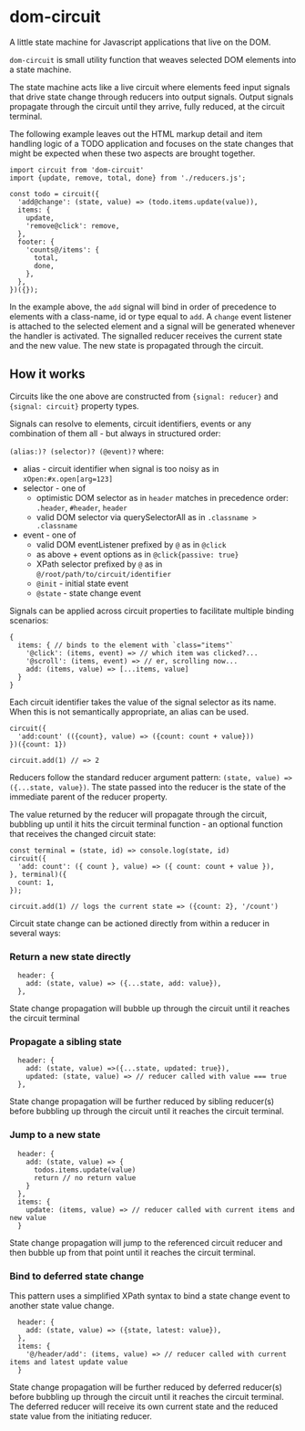 # dom-circuit

A little state machine for Javascript applications that live on the DOM.

`dom-circuit` is small utility function that weaves selected DOM elements into a state machine.

The state machine acts like a live circuit where elements feed input signals that drive state change through reducers into output signals. Output signals propagate through the circuit until they arrive, fully reduced, at the circuit terminal.

The following example leaves out the HTML markup detail and item handling logic of a TODO application and focuses on the state changes that might be expected when these two aspects are brought together.

```
import circuit from 'dom-circuit'
import {update, remove, total, done} from './reducers.js';

const todo = circuit({
  'add@change': (state, value) => (todo.items.update(value)),
  items: {
    update,
    'remove@click': remove,
  },
  footer: {
    'counts@/items': {
      total,
      done,
    },
  },
})({});
```

In the example above, the `add` signal will bind in order of precedence to elements with a class-name, id or type equal to `add`. A `change` event listener is attached to the selected element and a signal will be generated whenever the handler is activated. The signalled reducer receives the current state and the new value. The new state is propagated through the circuit.

## How it works

Circuits like the one above are constructed from `{signal: reducer}` and `{signal: circuit}` property types.

Signals can resolve to elements, circuit identifiers, events or any combination of them all - but always in structured order:

`(alias:)? (selector)? (@event)?` where:

- alias - circuit identifier when signal is too noisy as in `xOpen:#x.open[arg=123]`
- selector - one of
  - optimistic DOM selector as in `header` matches in precedence order: `.header`, `#header`, `header`
  - valid DOM selector via querySelectorAll as in `.classname > .classname`
- event - one of
  - valid DOM eventListener prefixed by `@` as in `@click`
  - as above + event options as in `@click{passive: true}`
  - XPath selector prefixed by `@` as in `@/root/path/to/circuit/identifier`
  - `@init` - initial state event
  - `@state` - state change event

Signals can be applied across circuit properties to facilitate multiple binding scenarios:

```
{
  items: { // binds to the element with `class="items"`
    '@click': (items, event) => // which item was clicked?...
    '@scroll': (items, event) => // er, scrolling now...
    add: (items, value) => [...items, value]
  }
}
```

Each circuit identifier takes the value of the signal selector as its name. When this is not semantically appropriate, an alias can be used.

```
circuit({
  'add:count' (({count}, value) => ({count: count + value}))
})({count: 1})

circuit.add(1) // => 2
```

Reducers follow the standard reducer argument pattern: `(state, value) => ({...state, value})`. The state passed into the reducer is the state of the immediate parent of the reducer property.

The value returned by the reducer will propagate through the circuit, bubbling up until it hits the circuit terminal function - an optional function that receives the changed circuit state:

```
const terminal = (state, id) => console.log(state, id)
circuit({
  'add: count': ({ count }, value) => ({ count: count + value }),
}, terminal)({
  count: 1,
});

circuit.add(1) // logs the current state => ({count: 2}, '/count')
```

Circuit state change can be actioned directly from within a reducer in several ways:

### Return a new state directly

```
  header: {
    add: (state, value) => ({...state, add: value}),
  },
```

State change propagation will bubble up through the circuit until it reaches the circuit terminal

### Propagate a sibling state

```
  header: {
    add: (state, value) =>({...state, updated: true}),
    updated: (state, value) => // reducer called with value === true
  },
```

State change propagation will be further reduced by sibling reducer(s) before bubbling up through the circuit until it reaches the circuit terminal.

### Jump to a new state

```
  header: {
    add: (state, value) => {
      todos.items.update(value)
      return // no return value
    }
  },
  items: {
    update: (items, value) => // reducer called with current items and new value
  }
```

State change propagation will jump to the referenced circuit reducer and then bubble up from that point until it reaches the circuit terminal.

### Bind to deferred state change

This pattern uses a simplified XPath syntax to bind a state change event to another state value change.

```
  header: {
    add: (state, value) => ({state, latest: value}),
  },
  items: {
    '@/header/add': (items, value) => // reducer called with current items and latest update value
  }
```

State change propagation will be further reduced by deferred reducer(s) before bubbling up through the circuit until it reaches the circuit terminal. The deferred reducer will receive its own current state and the reduced state value from the initiating reducer.

